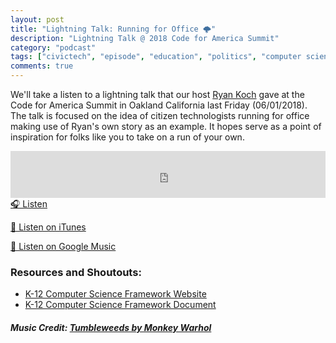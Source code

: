 ```yaml
---
layout: post
title: "Lightning Talk: Running for Office 🌩"
description: "Lightning Talk @ 2018 Code for America Summit"
category: "podcast"
tags: ["civictech", "episode", "education", "politics", "computer science"]
comments: true
---
```

We'll take a listen to a lightning talk that our host [Ryan Koch](https://twitter.com/ryan_koch) gave at the Code for America Summit in Oakland California last Friday (06/01/2018). The talk is focused on the idea of citizen technologists running for office making use of Ryan's own story as an example. It hopes serve as a point of inspiration for folks like you to take on a run of your own.

<iframe width="100%" height="75" scrolling="no" frameborder="no" allow="autoplay" src="https://w.soundcloud.com/player/?url=https%3A//api.soundcloud.com/tracks/454453197&color=%23ff5500&auto_play=false&hide_related=false&show_comments=true&show_user=true&show_reposts=false&show_teaser=true&visual=true"></iframe>
<a href="https://soundcloud.com/user-227289754/running-for-office" target="_blank">🎧 Listen</a>

[📱 Listen on iTunes](https://itunes.apple.com/us/podcast/civic-tech-chat/id1350640468?mt=2)

[📱 Listen on Google Music](https://play.google.com/music/listen?u=0#/ps/I2inksjzzzmbxhg5wbojr624doa)

### Resources and Shoutouts:
- [K-12 Computer Science Framework Website](https://k12cs.org/)
- [K-12 Computer Science Framework Document](https://k12cs.org/wp-content/uploads/2016/09/K%E2%80%9312-Computer-Science-Framework.pdf)

##### Music Credit: [Tumbleweeds by Monkey Warhol](http://freemusicarchive.org/music/Monkey_Warhol/Lonely_Hearts_Challenge/Monkey_Warhol_-_Tumbleweeds)
